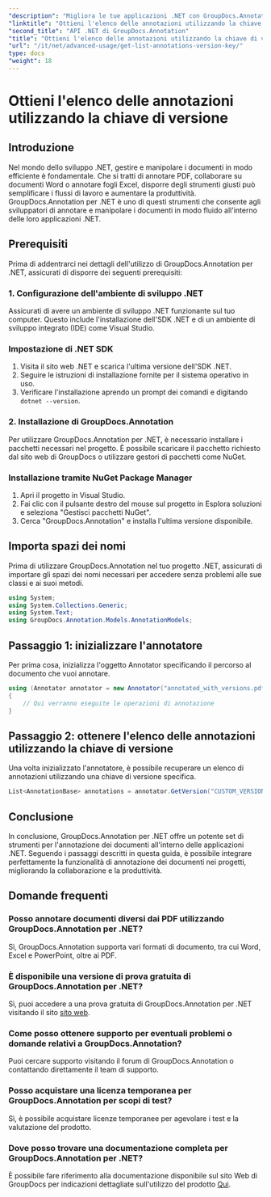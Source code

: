 ```yaml
---
"description": "Migliora le tue applicazioni .NET con GroupDocs.Annotation per un'annotazione fluida dei documenti. Segui la nostra guida passo passo per un'integrazione efficace."
"linktitle": "Ottieni l'elenco delle annotazioni utilizzando la chiave di versione"
"second_title": "API .NET di GroupDocs.Annotation"
"title": "Ottieni l'elenco delle annotazioni utilizzando la chiave di versione"
"url": "/it/net/advanced-usage/get-list-annotations-version-key/"
type: docs
"weight": 18
---
```


# Ottieni l'elenco delle annotazioni utilizzando la chiave di versione

## Introduzione
Nel mondo dello sviluppo .NET, gestire e manipolare i documenti in modo efficiente è fondamentale. Che si tratti di annotare PDF, collaborare su documenti Word o annotare fogli Excel, disporre degli strumenti giusti può semplificare i flussi di lavoro e aumentare la produttività. GroupDocs.Annotation per .NET è uno di questi strumenti che consente agli sviluppatori di annotare e manipolare i documenti in modo fluido all'interno delle loro applicazioni .NET.
## Prerequisiti
Prima di addentrarci nei dettagli dell'utilizzo di GroupDocs.Annotation per .NET, assicurati di disporre dei seguenti prerequisiti:
### 1. Configurazione dell'ambiente di sviluppo .NET
Assicurati di avere un ambiente di sviluppo .NET funzionante sul tuo computer. Questo include l'installazione dell'SDK .NET e di un ambiente di sviluppo integrato (IDE) come Visual Studio.
### Impostazione di .NET SDK
1. Visita il sito web .NET e scarica l'ultima versione dell'SDK .NET.
2. Seguire le istruzioni di installazione fornite per il sistema operativo in uso.
3. Verificare l'installazione aprendo un prompt dei comandi e digitando `dotnet --version`.
### 2. Installazione di GroupDocs.Annotation
Per utilizzare GroupDocs.Annotation per .NET, è necessario installare i pacchetti necessari nel progetto. È possibile scaricare il pacchetto richiesto dal sito web di GroupDocs o utilizzare gestori di pacchetti come NuGet.
### Installazione tramite NuGet Package Manager
1. Apri il progetto in Visual Studio.
2. Fai clic con il pulsante destro del mouse sul progetto in Esplora soluzioni e seleziona "Gestisci pacchetti NuGet".
3. Cerca "GroupDocs.Annotation" e installa l'ultima versione disponibile.

## Importa spazi dei nomi
Prima di utilizzare GroupDocs.Annotation nel tuo progetto .NET, assicurati di importare gli spazi dei nomi necessari per accedere senza problemi alle sue classi e ai suoi metodi.
```csharp
using System;
using System.Collections.Generic;
using System.Text;
using GroupDocs.Annotation.Models.AnnotationModels;
```
## Passaggio 1: inizializzare l'annotatore
Per prima cosa, inizializza l'oggetto Annotator specificando il percorso al documento che vuoi annotare.
```csharp
using (Annotator annotator = new Annotator("annotated_with_versions.pdf"))
{
    // Qui verranno eseguite le operazioni di annotazione
}
```
## Passaggio 2: ottenere l'elenco delle annotazioni utilizzando la chiave di versione
Una volta inizializzato l'annotatore, è possibile recuperare un elenco di annotazioni utilizzando una chiave di versione specifica.
```csharp
List<AnnotationBase> annotations = annotator.GetVersion("CUSTOM_VERSION");
```

## Conclusione
In conclusione, GroupDocs.Annotation per .NET offre un potente set di strumenti per l'annotazione dei documenti all'interno delle applicazioni .NET. Seguendo i passaggi descritti in questa guida, è possibile integrare perfettamente la funzionalità di annotazione dei documenti nei progetti, migliorando la collaborazione e la produttività.
## Domande frequenti
### Posso annotare documenti diversi dai PDF utilizzando GroupDocs.Annotation per .NET?
Sì, GroupDocs.Annotation supporta vari formati di documento, tra cui Word, Excel e PowerPoint, oltre ai PDF.
### È disponibile una versione di prova gratuita di GroupDocs.Annotation per .NET?
Sì, puoi accedere a una prova gratuita di GroupDocs.Annotation per .NET visitando il sito [sito web](https://releases.groupdocs.com/annotation/net/).
### Come posso ottenere supporto per eventuali problemi o domande relativi a GroupDocs.Annotation?
Puoi cercare supporto visitando il forum di GroupDocs.Annotation o contattando direttamente il team di supporto.
### Posso acquistare una licenza temporanea per GroupDocs.Annotation per scopi di test?
Sì, è possibile acquistare licenze temporanee per agevolare i test e la valutazione del prodotto.
### Dove posso trovare una documentazione completa per GroupDocs.Annotation per .NET?
È possibile fare riferimento alla documentazione disponibile sul sito Web di GroupDocs per indicazioni dettagliate sull'utilizzo del prodotto [Qui]( https://tutorials.groupdocs.com/annotation/net/).